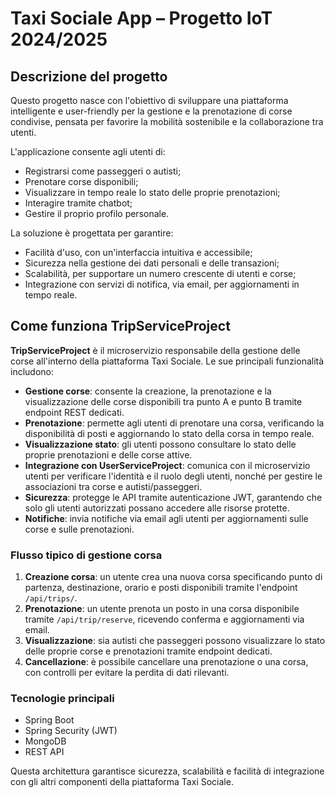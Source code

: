 # Taxi Sociale App – Progetto IoT 2024/2025

## Descrizione del progetto

Questo progetto nasce con l'obiettivo di sviluppare una piattaforma intelligente e user-friendly per la gestione e la prenotazione di corse condivise, pensata per favorire la mobilità sostenibile e la collaborazione tra utenti.

L'applicazione consente agli utenti di:

- Registrarsi come passeggeri o autisti;
- Prenotare corse disponibili;
- Visualizzare in tempo reale lo stato delle proprie prenotazioni;
- Interagire tramite chatbot;
- Gestire il proprio profilo personale.

La soluzione è progettata per garantire:

- Facilità d'uso, con un'interfaccia intuitiva e accessibile;
- Sicurezza nella gestione dei dati personali e delle transazioni;
- Scalabilità, per supportare un numero crescente di utenti e corse;
- Integrazione con servizi di notifica, via email, per aggiornamenti in tempo reale.

## Come funziona TripServiceProject

**TripServiceProject** è il microservizio responsabile della gestione delle corse all'interno della piattaforma Taxi Sociale. Le sue principali funzionalità includono:

- **Gestione corse**: consente la creazione, la prenotazione e la visualizzazione delle corse disponibili tra punto A e punto B tramite endpoint REST dedicati.
- **Prenotazione**: permette agli utenti di prenotare una corsa, verificando la disponibilità di posti e aggiornando lo stato della corsa in tempo reale.
- **Visualizzazione stato**: gli utenti possono consultare lo stato delle proprie prenotazioni e delle corse attive.
- **Integrazione con UserServiceProject**: comunica con il microservizio utenti per verificare l'identità e il ruolo degli utenti, nonché per gestire le associazioni tra corse e autisti/passeggeri.
- **Sicurezza**: protegge le API tramite autenticazione JWT, garantendo che solo gli utenti autorizzati possano accedere alle risorse protette.
- **Notifiche**: invia notifiche via email agli utenti per aggiornamenti sulle corse e sulle prenotazioni.

### Flusso tipico di gestione corsa

1. **Creazione corsa**: un utente crea una nuova corsa specificando punto di partenza, destinazione, orario e posti disponibili tramite l'endpoint `/api/trips/`.
2. **Prenotazione**: un utente prenota un posto in una corsa disponibile tramite `/api/trip/reserve`, ricevendo conferma e aggiornamenti via email.
3. **Visualizzazione**: sia autisti che passeggeri possono visualizzare lo stato delle proprie corse e prenotazioni tramite endpoint dedicati.
4. **Cancellazione**: è possibile cancellare una prenotazione o una corsa, con controlli per evitare la perdita di dati rilevanti.

### Tecnologie principali
- Spring Boot
- Spring Security (JWT)
- MongoDB
- REST API

Questa architettura garantisce sicurezza, scalabilità e facilità di integrazione con gli altri componenti della piattaforma Taxi Sociale.